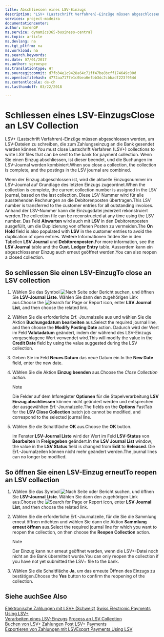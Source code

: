 ```yaml
---
title: Abschliessen eines LSV-Einzugs
description: "LSV+ (Lastschrift Verfahren)-Einzüge müssen abgeschlossen werden, um LSV-Dateien zu schreiben, die zum Zahlungseinzug an die Bank gesendet werden können. Wenn Sie einen Einzug abschliessen, ist dieser beendet, und die Buchungen im LSV-Journal werden kombiniert."
services: project-madeira
documentationcenter: 
author: SorenGP
ms.service: dynamics365-business-central
ms.topic: article
ms.devlang: na
ms.tgt_pltfrm: na
ms.workload: na
ms.search.keywords: 
ms.date: 07/01/2017
ms.author: sgroespe
ms.translationtype: HT
ms.sourcegitcommit: d7fb34e1c9428a64c71ff47be8bcff174649c00d
ms.openlocfilehash: 4772aa7177e1c0bea6efbb3dc2cbbadf223f954d
ms.contentlocale: de-ch
ms.lasthandoff: 03/22/2018

---
```

# <a name="close-an-lsv-collection"></a><span data-ttu-id="89ea5-104">Schliessen eines LSV-Einzugs</span><span class="sxs-lookup"><span data-stu-id="89ea5-104">Close an LSV Collection</span></span>
<span data-ttu-id="89ea5-105">LSV+ (Lastschrift Verfahren)-Einzüge müssen abgeschlossen werden, um LSV-Dateien zu schreiben, die zum Zahlungseinzug an die Bank gesendet werden können.</span><span class="sxs-lookup"><span data-stu-id="89ea5-105">You must close Lastschrift Verfahren (LSV+) collections to write LSV files that can be sent to the bank for payment collection.</span></span> <span data-ttu-id="89ea5-106">Wenn Sie einen Einzug abschliessen, ist dieser beendet, und die Buchungen im LSV-Journal werden kombiniert.</span><span class="sxs-lookup"><span data-stu-id="89ea5-106">When you close a collection, the collection is complete, and the postings in the LSV journal are combined.</span></span>  

<span data-ttu-id="89ea5-107">Wenn der Einzug abgeschlossen ist, wird die aktuelle Einzugsnummer im LSV-Journal auf Grundlage des letzten Einzugs zugeordnet.</span><span class="sxs-lookup"><span data-stu-id="89ea5-107">When the collection is complete, the current collection number is assigned in the LSV journal, based on the last collection.</span></span> <span data-ttu-id="89ea5-108">Diese LSV-Nummer wird für alle ausstehenden Rechnungen an die Debitorenposten übertragen.</span><span class="sxs-lookup"><span data-stu-id="89ea5-108">This LSV number is transferred to the customer entries for all outstanding invoices.</span></span> <span data-ttu-id="89ea5-109">Anhand der LSV-Nummer kann die Einzugsdatei jederzeit rekonstruiert werden.</span><span class="sxs-lookup"><span data-stu-id="89ea5-109">The collection file can be reconstructed at any time using the LSV number.</span></span> <span data-ttu-id="89ea5-110">Das Feld **Abwarten** wird auch mit **LSV** in den Debitorenposten ausgefüllt, um die Duplizierung von offenen Posten zu vermeiden.</span><span class="sxs-lookup"><span data-stu-id="89ea5-110">The **On Hold** field is also populated with **LSV** in the customer entries to avoid the duplication of open entries.</span></span> <span data-ttu-id="89ea5-111">Weitere Informationen finden Sie in den Tabellen **LSV Journal** und **Debitorenposten**.</span><span class="sxs-lookup"><span data-stu-id="89ea5-111">For more information, see the **LSV Journal** table and the **Cust. Ledger Entry** table.</span></span> <span data-ttu-id="89ea5-112">Ausserdem kann ein abgeschlossener Einzug auch erneut geöffnet werden.</span><span class="sxs-lookup"><span data-stu-id="89ea5-112">You can also reopen a closed collection.</span></span>  

## <a name="to-close-an-lsv-collection"></a><span data-ttu-id="89ea5-113">So schliessen Sie einen LSV-Einzug</span><span class="sxs-lookup"><span data-stu-id="89ea5-113">To close an LSV collection</span></span>  

1.  <span data-ttu-id="89ea5-114">Wählen Sie das Symbol ![Nach Seite oder Bericht suchen](../../media/ui-search/search_small.png "Nach Seite ober Bericht suchen"), und öffnen Sie **LSV-Journal Liste**. Wählen Sie dann den zugehörigen Link aus.</span><span class="sxs-lookup"><span data-stu-id="89ea5-114">Choose the ![Search for Page or Report](../../media/ui-search/search_small.png "Search for Page or Report icon") icon, enter **LSV Journal List**, and then choose the related link.</span></span>  
2.  <span data-ttu-id="89ea5-115">Wählen Sie die erforderliche Erf.-Journalzeile aus und wählen Sie die Aktion **Buchungsdatum bearbeiten** aus.</span><span class="sxs-lookup"><span data-stu-id="89ea5-115">Select the required journal line, and then choose the **Modify Posting Date** action.</span></span> <span data-ttu-id="89ea5-116">Dadurch wird der Wert im Feld **Valutadatum** geändert, indem der während des LSV-Einzugs vorgeschlagene Wert verwendet wird.</span><span class="sxs-lookup"><span data-stu-id="89ea5-116">This will modify the value in the **Credit Date** field by using the value suggested during the LSV collection.</span></span>  
3.  <span data-ttu-id="89ea5-117">Geben Sie im Feld **Neues Datum** das neue Datum ein.</span><span class="sxs-lookup"><span data-stu-id="89ea5-117">In the **New Date** field, enter the new date.</span></span>  
4.  <span data-ttu-id="89ea5-118">Wählen Sie die Aktion **Einzug beenden** aus.</span><span class="sxs-lookup"><span data-stu-id="89ea5-118">Choose the **Close Collection* action*.</span></span>  

    > [!NOTE]  
    >  <span data-ttu-id="89ea5-119">Die Felder auf dem Inforegister **Optionen** für die Stapelverarbeitung **LSV Einzug abschliessen** können nicht geändert werden und entsprechen der ausgewählten Erf.-Journalzeile.</span><span class="sxs-lookup"><span data-stu-id="89ea5-119">The fields on the **Options** FastTab for the **LSV Close Collection** batch job cannot be modified, and correspond to the selected journal line.</span></span>  

5.  <span data-ttu-id="89ea5-120">Wählen Sie die Schaltfläche **OK** aus.</span><span class="sxs-lookup"><span data-stu-id="89ea5-120">Choose the **OK** button.</span></span>  

    <span data-ttu-id="89ea5-121">Im Fenster **LSV-Journal Liste** wird der Wert im Feld **LSV-Status** von **Bearbeiten** in **Freigegeben** geändert.</span><span class="sxs-lookup"><span data-stu-id="89ea5-121">In the **LSV Journal List** window, the value in the **LSV Status** field is changed from **Edit** to **Released**.</span></span> <span data-ttu-id="89ea5-122">Die Erf.-Journalzeilen können nicht mehr geändert werden.</span><span class="sxs-lookup"><span data-stu-id="89ea5-122">The journal lines can no longer be modified.</span></span>  

## <a name="to-reopen-an-lsv-collection"></a><span data-ttu-id="89ea5-123">So öffnen Sie einen LSV-Einzug erneut</span><span class="sxs-lookup"><span data-stu-id="89ea5-123">To reopen an LSV collection</span></span>  

1.  <span data-ttu-id="89ea5-124">Wählen Sie das Symbol ![Nach Seite oder Bericht suchen](../../media/ui-search/search_small.png "Nach Seite ober Bericht suchen"), und öffnen Sie **LSV-Journal Liste**. Wählen Sie dann den zugehörigen Link aus.</span><span class="sxs-lookup"><span data-stu-id="89ea5-124">Choose the ![Search for Page or Report](../../media/ui-search/search_small.png "Search for Page or Report icon") icon, enter **LSV Journal List**, and then choose the related link.</span></span>  
2.  <span data-ttu-id="89ea5-125">Wählen Sie die erforderliche Erf.-Journalzeile, für die Sie die Sammlung erneut öffnen möchten und wählen Sie dann die Aktion **Sammlung erneut öffnen** aus.</span><span class="sxs-lookup"><span data-stu-id="89ea5-125">Select the required journal line for which you want to reopen the collection, on then choose the **Reopen Collection** action.</span></span>  

    > [!NOTE]  
    >  <span data-ttu-id="89ea5-126">Der Einzug kann nur erneut geöffnet werden, wenn die LSV+-Datei noch nicht an die Bank übermittelt wurde.</span><span class="sxs-lookup"><span data-stu-id="89ea5-126">You can only reopen the collection if you have not yet submitted the LSV+ file to the bank.</span></span>  

3.  <span data-ttu-id="89ea5-127">Wählen Sie die Schaltfläche **Ja**, um das erneute Öffnen des Einzugs zu bestätigen.</span><span class="sxs-lookup"><span data-stu-id="89ea5-127">Choose the **Yes** button to confirm the reopening of the collection.</span></span>  

## <a name="see-also"></a><span data-ttu-id="89ea5-128">Siehe auch</span><span class="sxs-lookup"><span data-stu-id="89ea5-128">See Also</span></span>  
 <span data-ttu-id="89ea5-129">[Elektronische Zahlungen mit LSV+ (Schweiz)](swiss-electronic-payments-using-lsv-.md) </span><span class="sxs-lookup"><span data-stu-id="89ea5-129">[Swiss Electronic Payments Using LSV+](swiss-electronic-payments-using-lsv-.md) </span></span>  
 <span data-ttu-id="89ea5-130">[Verarbeiten eines LSV-Einzugs](how-to-process-an-lsv-collection.md) </span><span class="sxs-lookup"><span data-stu-id="89ea5-130">[Process an LSV Collection](how-to-process-an-lsv-collection.md) </span></span>  
 <span data-ttu-id="89ea5-131">[Buchen von LSV+ Zahlungen](how-to-post-lsv-payments.md) </span><span class="sxs-lookup"><span data-stu-id="89ea5-131">[Post LSV+ Payments](how-to-post-lsv-payments.md) </span></span>  
 [<span data-ttu-id="89ea5-132">Exportieren von Zahlungen mit LSV</span><span class="sxs-lookup"><span data-stu-id="89ea5-132">Export Payments Using LSV</span></span>](how-to-export-payments-using-lsv.md)

